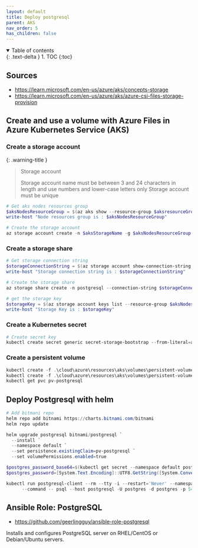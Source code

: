 ```yaml
---
layout: default
title: Deploy postgresql
parent: AKS
nav_order: 5
has_children: false
---
```


<details open markdown="block">
  <summary>
    Table of contents
  </summary>
  {: .text-delta }
1. TOC
{:toc}
</details>

## Sources

* <https://learn.microsoft.com/en-us/azure/aks/concepts-storage>
* <https://learn.microsoft.com/en-us/azure/aks/azure-csi-files-storage-provision>

## Create and use a volume with Azure Files in Azure Kubernetes Service (AKS) 

### Create a storage account

{: .warning-title }
> Storage account
>
> Storage account name must be between 3 and 24 characters in length and use numbers and lower-case letters only
> Storage account must be unique

``` powershell
# Get aks nodes resources group
$aksNodesResourceGroup = $(az aks show --resource-group $aksresourceGroup --name $aksName --query nodeResourceGroup -o tsv)
write-host "Node resources group is : $aksNodesResourceGroup"

# Create the storage account
az storage account create -n $aksStorageName -g $aksNodesResourceGroup -l $aksLocation --sku Standard_LRS

```

### Create a storage share

``` powershell
# Get storage connection string
$storageConnectionString = $(az storage account show-connection-string -n $aksStorageName -g $aksNodesResourceGroup -o tsv)
write-host "Storage connection string is : $storageConnectionString"

# Create the storage share
az storage share create -n postgresql --connection-string $storageConnectionString

# get the storage key
$storageKey = $(az storage account keys list --resource-group $aksNodesResourceGroup --account-name $aksStorageName --query "[0].value" -o tsv)
write-host "Storage Key is : $storageKey"

```

### Create a Kubernetes secret

``` powershell
# Create secret key
kubectl create secret generic secret-storage-bootstrap --from-literal=azurestorageaccountname=$aksStorageName --from-literal=azurestorageaccountkey=$storageKey

```

### Create a persistent volume

``` powershell
kubectl create -f .\cloud\azure\resources\aks\volumes\persistent-volume.yml
kubectl create -f .\cloud\azure\resources\aks\volumes\persistent-volume-claim.yml
kubectl get pvc pv-postgresql
```

## Deploy Postgresql with helm

``` powershell
# Add bitmani repo
helm repo add bitnami https://charts.bitnami.com/bitnami
helm repo update

helm upgrade postgresql bitnami/postgresql `
  --install `
  --namespace default `
  --set persistence.existingClaim=pv-postgresql `
  --set volumePermissions.enabled=true

$postgres_password_base64=$(kubectl get secret --namespace default postgresql -o jsonpath="{.data.postgres-password}")
$postgres_password=[System.Text.Encoding]::UTF8.GetString([System.Convert]::FromBase64String($postgres_password_base64))  

kubectl run postgresql-client --rm --tty -i --restart='Never' --namespace default --image docker.io/bitnami/postgresql:15.2.0-debian-11-r16 --env="PGPASSWORD=$POSTGRES_PASSWORD" `
      --command -- psql --host postgresql -U postgres -d postgres -p 5432
```

## Ansible Role: PostgreSQL

* <https://github.com/geerlingguy/ansible-role-postgresql>

Installs and configures PostgreSQL server on RHEL/CentOS or Debian/Ubuntu servers.
